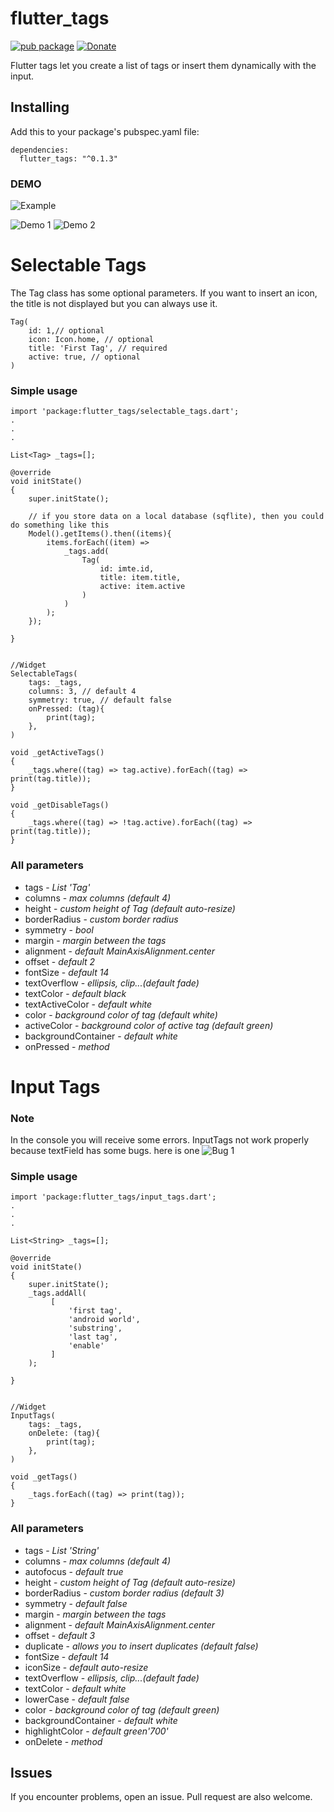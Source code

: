 # flutter_tags

[![pub package](https://img.shields.io/badge/pub-0.1.3-orange.svg)](https://pub.dartlang.org/packages/flutter_tags)
[![Donate](https://img.shields.io/badge/Donate-PayPal-green.svg)](https://www.paypal.me/dnag88)


Flutter tags let you create a list of tags or insert them dynamically with the input.

## Installing
Add this to your package's pubspec.yaml file:
```
dependencies:
  flutter_tags: "^0.1.3"
```


### DEMO
![Example](https://github.com/Dn-a/flutter_tags/tree/master/example)

![Demo 1](https://github.com/Dn-a/flutter_tags/blob/master/example/example.gif)
![Demo 2](https://github.com/Dn-a/flutter_tags/blob/master/example/example2.gif)


# Selectable Tags

The Tag class has some optional parameters. If you want to insert an icon, the title is not displayed but you can always use it.
```
Tag(
    id: 1,// optional
    icon: Icon.home, // optional
    title: 'First Tag', // required
    active: true, // optional
)
```

### Simple usage
```
import 'package:flutter_tags/selectable_tags.dart';
.
.
.

List<Tag> _tags=[];

@override
void initState()
{
    super.initState();
    
    // if you store data on a local database (sqflite), then you could do something like this
    Model().getItems().then((items){
        items.forEach((item) =>
            _tags.add(
                Tag(
                    id: imte.id,
                    title: item.title, 
                    active: item.active
                )
            )
        );  
    });
    
}


//Widget
SelectableTags(
    tags: _tags,
    columns: 3, // default 4
    symmetry: true, // default false
    onPressed: (tag){
        print(tag);
    },
)

void _getActiveTags()
{
    _tags.where((tag) => tag.active).forEach((tag) => print(tag.title));
}

void _getDisableTags()
{
    _tags.where((tag) => !tag.active).forEach((tag) => print(tag.title));
}

```
### All parameters
* tags - *List 'Tag'*
* columns - *max columns (default 4)*
* height - *custom height of Tag (default auto-resize)*
* borderRadius - *custom border radius*
* symmetry - *bool*
* margin - *margin between the tags*
* alignment - *default  MainAxisAlignment.center*
* offset - *default 2*
* fontSize - *default 14*
* textOverflow - *ellipsis, clip...(default fade)*
* textColor - *default black*
* textActiveColor - *default white*
* color - *background color of tag (default white)*
* activeColor - *background color of active tag (default green)*
* backgroundContainer - *default white* 
* onPressed - *method*


# Input Tags

### Note
In the console you will receive some errors.
InputTags not work properly because textField has some bugs.
here is one 
![Bug 1](https://github.com/flutter/flutter/issues/20893)


### Simple usage
```
import 'package:flutter_tags/input_tags.dart';
.
.
.

List<String> _tags=[];

@override
void initState()
{
    super.initState();
    _tags.addAll(
         [
             'first tag',
             'android world',
             'substring',
             'last tag',
             'enable'
         ]
    );
    
}


//Widget
InputTags(
    tags: _tags,
    onDelete: (tag){
        print(tag);
    },
)

void _getTags()
{
    _tags.forEach((tag) => print(tag));
}

```
### All parameters
* tags - *List 'String'*
* columns - *max columns (default 4)*
* autofocus - *default true*
* height - *custom height of Tag (default auto-resize)*
* borderRadius - *custom border radius (default 3)*
* symmetry - *default false*
* margin - *margin between the tags*
* alignment - *default  MainAxisAlignment.center*
* offset - *default  3*
* duplicate - *allows you to insert duplicates (default false)*
* fontSize - *default 14*
* iconSize - *default auto-resize*
* textOverflow - *ellipsis, clip...(default fade)*
* textColor - *default white*
* lowerCase - *default false*
* color - *background color of tag (default green)*
* backgroundContainer - *default white*
* highlightColor - *default green'700'* 
* onDelete - *method*


## Issues
If you encounter problems, open an issue. Pull request are also welcome.

